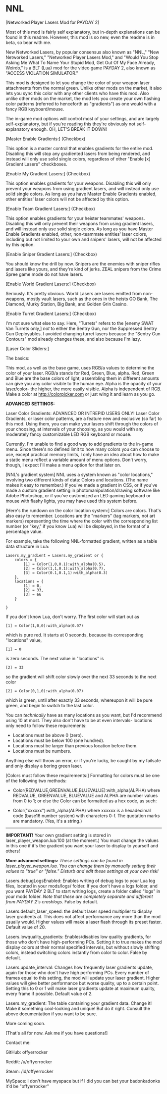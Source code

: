# NNL
[Networked Player Lasers Mod for PAYDAY 2]

Most of this mod is fairly self explanatory, but in-depth explanations can be found in this readme. However, this mod is so new, even the readme is in beta, so bear with me.

New Networked Lasers, by popular consensus also known as "NNL," "New Networked Lasers," "Networked Player Lasers Mod," and "Would You Stop Asking Me What To Name Your Stupid Mod, Get Out Of My Face Already, Weirdo," is a BLT (Lua) mod for the video game PAYDAY 2, also known as "ACCESS VIOLATION SIMULATOR."


This mod is designed to let you change the color of your weapon laser attachments from the normal green. 
Unlike other mods on the market, it also lets you sync this color with any other clients who have this mod.
Also unlike other mods on the market, the mod lets you create your own flashing color patterns (referred to henceforth as "gradients") as one would with a fancy RGB keyboard/mouse.

The in-game mod options will control most of your settings, and are largely self-explanatory, but if you're reading this they're obviously not self-explanatory enough.
OH, LET'S BREAK IT DOWN!


[Master Enable Gradients:] (Checkbox)

This option is a master control that enables gradients for the entire mod. Disabling this will stop any gradiented lasers from being rendered, and instead will only use solid single colors, regardless of other "Enable [x] Gradient Lasers" checkboxes.


[Enable My Gradient Lasers:] (Checkbox)

This option enables gradients for your weapons. Disabling this will only prevent your weapons from using gradient lasers, and will instead only use solid single colors. As long as you have Master Enable Gradients enabled, other entities' laser colors will not be affected by this option.


[Enable Team Gradient Lasers:] (Checkbox)

This option enables gradients for your heister teammates' weapons. Disabling this will only prevent their weapons from using gradient lasers, and will instead only use solid single colors. As long as you have Master Enable Gradients enabled, other, non-teammate entities' laser colors, including but not limited to your own and snipers' lasers, will not be affected by this option.


[Enable Sniper Gradient Lasers:] (Checkbox)

You should know the drill by now.
Snipers are the enemies with sniper rifles and lasers like yours, and they're kind of jerks. ZEAL snipers from the Crime Spree game mode do not have lasers.


[Enable World Gradient Lasers:] (Checkbox)

Seriously. It's pretty obvious. 
World Lasers are lasers emitted from non-weapons, mostly vault lasers, such as the ones in the heists GO Bank, The Diamond, Murky Station, Big Bank, and Golden Grin Casino.


[Enable Turret Gradient Lasers:] (Checkbox)

I'm not sure what else to say.
Here, "Turrets" refers to the [enemy SWAT Van Turrets only,] *not* to either the Sentry Gun, nor the Suppressed Sentry Gun Deployables.
I avoided changing turret lasers because the "Sentry Gun Contours" mod already changes these, and also because I'm lazy.


[Laser Color Sliders:]

The basics:

This mod, as well as the base game, uses RGB/a values to determine the color of your laser.
RGB/a stands for Red, Green, Blue, alpha. Red, Green and Blue are the base colors of light; assembling them in different amounts can give you any color visible to the human eye. Alpha is the opacity of your laser/color- the higher, the more easily visible. Alpha is independent of RGB.
Make a color at http://colorpicker.com or just wing it and learn as you go.


**ADVANCED SETTINGS:**

Laser Color Gradients: ADVANCED OR INTREPID USERS ONLY!
Laser Color Gradients, or laser color patterns, are a feature new and exclusive (so far) to this mod. Using them, you can make your lasers shift through the colors of your choosing, at intervals of your choosing, as you would with any moderately fancy customizable LED RGB keyboard or mouse. 

Currently, I'm unable to find a good way to add gradients to the in-game menu. Since there's no defined limit to how many colors you can choose to use, except practical memory limits, I only have an idea about how to make a static menu reflect a variable amount of menu options. Don't worry, though, I expect I'll make a menu option for that later on.

[NNL's gradient system]
NNL uses a system known as "color locations," involving two different kinds of data: Colors and locations. (The name makes it easy to remember.) If you've made a gradient in CSS, or if you've made a custom gradient setting in photomanipulation/drawing software like Adobe Photoshop, or if you've customized an LED gaming keyboard or mouse with flashy lights, you may have used this system before.

[Here's the rundown on the color location system:]
Colors are colors. That's also easy to remember. 
Locations are the "markers" (tag markers, not art markers) representing the time where the color with the corresponding list number (or "key," if you know Lua) will be displayed, in the format of a percentage value.

For example, take the following NNL-formatted gradient, written as a table data structure in Lua:

	Lasers.my_gradient = Lasers.my_gradient or {
		colors = {
			[1] = Color(1,0,0.1):with_alpha(0.5),
			[2] = Color(1,1,0.1):with_alpha(0.7),
			[3] = Color(0.1,0.1,1):with_alpha(0.3)
		},
		locations = {
			[1] = 0,
			[2] = 33,
			[3] = 66
		}
		
	}

If you don't know Lua, don't worry.
The first color will start out as

	[1] = Color(1,0,0):with_alpha(0.07)
  
which is pure red. It starts at 0 seconds, because its corresponding "locations" value,

	[1] = 0

is zero seconds. The next value in "locations" is

	[2] = 33

so the gradient will shift color slowly over the next 33 seconds to the next color

	[2] = Color(0,1,0):with_alpha(0.07)

which is green, until after exactly 33 seconds, whereupon it will be pure green, and begin to switch to the last color.

You can *technically* have as many locations as you want, but I'd recommend using 10 at most. They also don't have to be at even intervals- locations only need to follow these requirements:
* Locations must be above 0 (zero). 
* Locations must be below 100 (one hundred).
* Locations must be larger than previous location before them.
* Locations must be numbers. 

Anything else will throw an error, or if you're lucky, be caught by my failsafe and only display a boring green laser.

[Colors must follow these requirements:]
Formatting for colors must be one of the following two methods:

* Color(REDVALUE,GREENVALUE,BLUEVALUE):with_alpha(ALPHA)
where REDVALUE, GREENVALUE, BLUEVALUE and ALPHA are number values from 0 to 1; or else the Color can be formatted as a hex code, as such:

* Color("xxxxxx"):with_alpha(ALPHA)
where xxxxxx is a hexadecimal code (base16 number system) with characters 0-f. The quotation marks are mandatory. (Yes, it's a string.)

------

**IMPORTANT!**
Your own gradient setting is stored in laser_player_weapon.lua:100 (at the moment.) You must change the values in this one if it's the gradient you want your laser to display to yourself and others!

**More advanced settings:**
*These settings can be found in laser_player_weapon.lua. You can change them by manually setting their values to "true" or "false."* 
*Disturb and edit these settings at your own risk!*

Lasers.debugLogsEnabled: Enables writing of debug logs to your Lua log files, located in your mods/logs/ folder. If you don't have a logs folder, and you want PAYDAY 2 BLT to start writing logs, create a folder called "logs" in your mods folder. *Note that these are completely separate and different from PAYDAY 2's crashlogs.* False by default.

Lasers.default_laser_speed: the default laser speed multiplier to display laser gradients at. This does not affect performance any more than the mod usually would. Higher values will make a laser flash through its preset faster. Default value of 20.

Lasers.lowquality_gradients: Enables/disables low quality gradients, for those who don't have high-performing PCs. Setting it to true makes the mod display colors at their normal specified intervals, but without slowly shifting colors, instead switching colors instantly from color to color. False by default. 

Lasers.update_interval: Changes how frequently laser gradients update, again for those who don't have high performing PCs. Every number of frames equal to this setting, the mod will update your laser gradient. Higher values will give better performance but worse quality, up to a certain point. Setting this to 0 or 1 will make laser gradients update at maximum quality, every frame if possible.
Default value of 2.

Lasers.my_gradient: The table containing your gradient data. Change it! Make it something cool-looking and unique! But do it right. Consult the above documentation if you want to be sure.

More coming soon.


[That's all for now. Ask me if you have questions!]

Contact me:

GitHub: offyerrocker

Reddit: /u/offyerrocker

Steam: /id/offyerrocker

MySpace: I don't have myspace but if I did you can bet your badonkadonks it'd be "offyerrocker"
